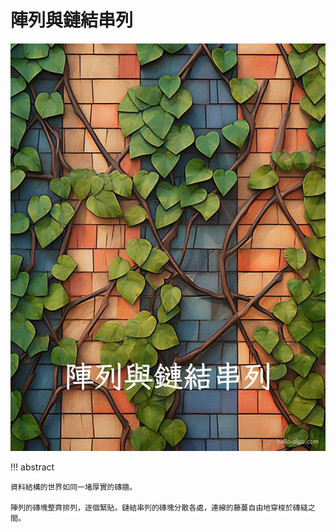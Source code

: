 # 陣列與鏈結串列

![陣列與鏈結串列](../assets/covers/chapter_array_and_linkedlist.jpg)

!!! abstract

    資料結構的世界如同一堵厚實的磚牆。

    陣列的磚塊整齊排列，逐個緊貼。鏈結串列的磚塊分散各處，連線的藤蔓自由地穿梭於磚縫之間。
